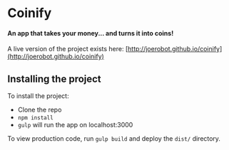 # Coinify

#### An app that takes your money... and turns it into coins!

A live version of the project exists here:
[http://joerobot.github.io/coinify](http://joerobot.github.io/coinify)


## Installing the project

To install the project:
- Clone the repo
- `npm install`
- `gulp` will run the app on localhost:3000

To view production code, run `gulp build` and deploy the `dist/` directory.

